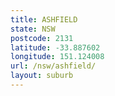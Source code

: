 ```yaml
---
title: ASHFIELD
state: NSW
postcode: 2131
latitude: -33.887602
longitude: 151.124008
url: /nsw/ashfield/
layout: suburb
---
```

